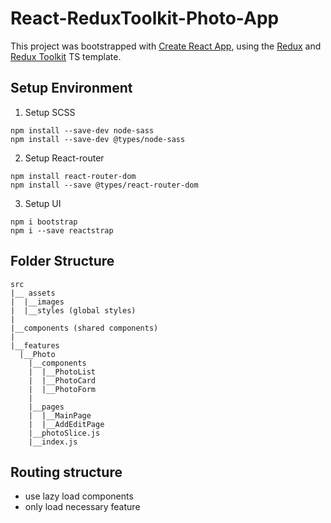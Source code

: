 # React-ReduxToolkit-Photo-App

This project was bootstrapped with [Create React App](https://github.com/facebook/create-react-app), using the [Redux](https://redux.js.org/) and [Redux Toolkit](https://redux-toolkit.js.org/) TS template.

## Setup Environment

1. Setup SCSS

```
npm install --save-dev node-sass
npm install --save-dev @types/node-sass
```

2. Setup React-router

```
npm install react-router-dom
npm install --save @types/react-router-dom
```

3. Setup UI

```
npm i bootstrap
npm i --save reactstrap
```

## Folder Structure

```
src
|__ assets
|  |__images
|  |__styles (global styles)
|
|__components (shared components)
|
|__features
  |__Photo
    |__components
    |  |__PhotoList
    |  |__PhotoCard
    |  |__PhotoForm
    |
    |__pages
    |  |__MainPage
    |  |__AddEditPage
    |__photoSlice.js
    |__index.js
```

## Routing structure

-   use lazy load components
-   only load necessary feature
